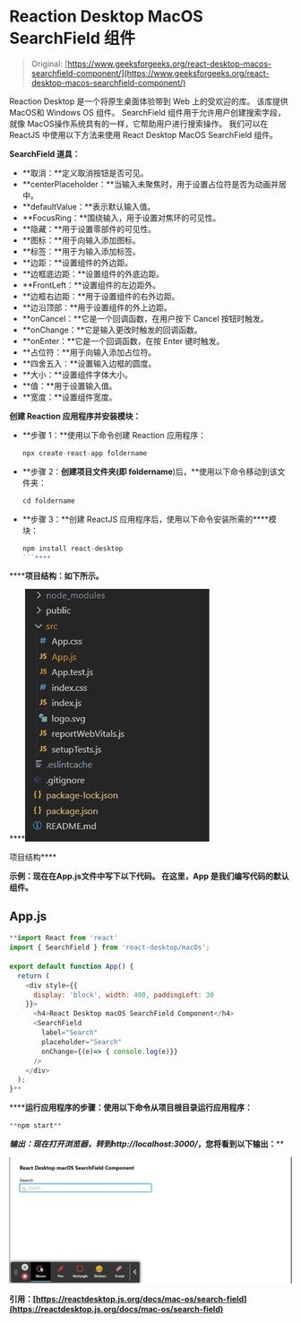 # Reaction Desktop MacOS SearchField 组件

> Original: [https://www.geeksforgeeks.org/react-desktop-macos-searchfield-component/](https://www.geeksforgeeks.org/react-desktop-macos-searchfield-component/)

Reaction Desktop 是一个将原生桌面体验带到 Web 上的受欢迎的库。 该库提供MacOS和 Windows OS 组件。 SearchField 组件用于允许用户创建搜索字段，就像 MacOS操作系统具有的一样，它帮助用户进行搜索操作。 我们可以在 ReactJS 中使用以下方法来使用 React Desktop MacOS SearchField 组件。

**SearchField 道具：**

*   **取消：**定义取消按钮是否可见。
*   **centerPlaceholder：**当输入未聚焦时，用于设置占位符是否为动画并居中。
*   **defaultValue：**表示默认输入值。
*   **FocusRing：**围绕输入，用于设置对焦环的可见性。
*   **隐藏：**用于设置零部件的可见性。
*   **图标：**用于向输入添加图标。
*   **标签：**用于为输入添加标签。
*   **边距：**设置组件的外边距。
*   **边框底边距：**设置组件的外底边距。
*   **FrontLeft：**设置组件的左边距外。
*   **边框右边距：**用于设置组件的右外边距。
*   **边沿顶部：**用于设置组件的外上边距。
*   **onCancel：**它是一个回调函数，在用户按下 Cancel 按钮时触发。
*   **onChange：**它是输入更改时触发的回调函数。
*   **onEnter：**它是一个回调函数，在按 Enter 键时触发。
*   **占位符：**用于向输入添加占位符。
*   **四舍五入：**设置输入边框的圆度。
*   **大小：**设置组件字体大小。
*   **值：**用于设置输入值。
*   **宽度：**设置组件宽度。

**创建 Reaction 应用程序并安装模块：**

*   **步骤 1：**使用以下命令创建 Reaction 应用程序：

    ```jsx
    npx create-react-app foldername
    ```

*   **步骤 2：**创建项目文件夹(即 foldername**)后，**使用以下命令移动到该文件夹：

    ```jsx
    cd foldername
    ```

*   **步骤 3：**创建 ReactJS 应用程序后，使用以下命令安装所需的****模块：

    ```jsx
    npm install react-desktop
    ```**** 

******项目结构：**如下所示。****

****![](img/f04ae0d8b722a9fff0bd9bd138b29c23.png)

项目结构**** 

******示例：**现在在**App.js**文件中写下以下代码。 在这里，App 是我们编写代码的默认组件。****

## ****App.js****

```jsx
**import React from 'react'
import { SearchField } from 'react-desktop/macOs';

export default function App() {
  return (
    <div style={{
      display: 'block', width: 400, paddingLeft: 30
    }}>
      <h4>React Desktop macOS SearchField Component</h4>
      <SearchField
        label="Search"
        placeholder="Search"
        onChange={(e)=> { console.log(e)}}
      />
    </div>
  );
}**
```

******运行应用程序的步骤：**使用以下命令从项目根目录运行应用程序：****

```jsx
**npm start**
```

******输出：**现在打开浏览器，转到***http://localhost:3000/***，您将看到以下输出：****

****![](img/f3c6cb594324366c20eac2407a8910d3.png)****

******引用：**[https://reactdesktop.js.org/docs/mac-os/search-field](https://reactdesktop.js.org/docs/mac-os/search-field)****